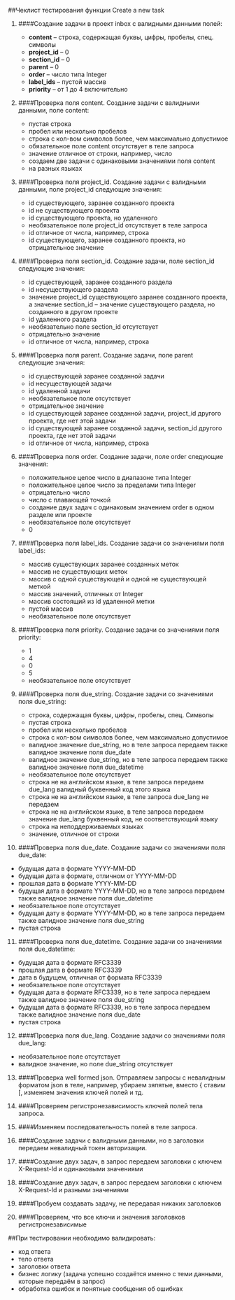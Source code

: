 ##Чеклист тестирования функции Create a new task

1. ####Создание задачи в проект inbox с валидными данными полей:
   - <b>content</b> – строка, содержащая буквы, цифры, пробелы, спец. символы
   - <b>project_id</b> – 0
   - <b>section_id</b> – 0
   - <b>parent</b> – 0
   - <b>order</b> – число типа Integer
   - <b>label_ids</b> – пустой массив
   - <b>priority</b> – от 1 до 4 включительно
   
2. ####Проверка поля content. Создание задачи с валидными данными, поле content:
   - пустая строка
   - пробел или несколько пробелов
   - строка с кол-вом символов более, чем максимально допустимое
   - обязательное поле content отсутствует в теле запроса
   - значение отличное от строки, например, число
   - создаем две задачи с одинаковыми значениями поля content
   - на разных языках
   
3. ####Проверка поля project_id. Создание задачи с валидными данными, поле project_id следующие значения:
   - id существующего, заранее созданного проекта
   - id не существующего проекта
   - id существующего проекта, но удаленного
   - необязательное поле project_id отсутствует в теле запроса
   - id отличное от числа, например, строка
   - id существующего, заранее созданного проекта, но отрицательное значение
   
4. ####Проверка поля section_id. Создание задачи, поле section_id следующие значения:
   - id существующей, заранее созданного раздела
   - id несуществующего раздела
   - значение project_id cуществующего заранее созданного проекта, а значение section_id – значение существующего раздела, но созданного в другом проекте
   - id удаленного раздела
   - необязательно поле section_id отсутствует
   - отрицательно значение
   - id отличное от числа, например, строка

5. ####Проверка поля parent. Создание задачи, поле parent следующие значения:
   - id существующей заранее созданной задачи
   - id несуществующей задачи
   - id удаленной задачи
   - необязательное поле отсутствует
   - отрицательное значение
   - id существующей заранее созданной задачи, project_id другого проекта, где нет этой задачи
   - id существующей заранее созданной задачи, section_id другого проекта, где нет этой задачи
   - id отличное от числа, например, строка
   
6. ####Проверка поля order. Cоздание задачи, поле order следующие значения:
   - положительное целое число в диапазоне типа Integer
   - положительное целое число за пределами типа Integer
   - отрицательно число
   - число с плавающей точкой
   - создание двух задач с одинаковым значением order в одном разделе или проекте
   - необязательное поле отсутствует
   - 0
   
7. ####Проверка поля label_ids. Создание задачи со значениями поля label_ids:
   - массив существующих заранее созданных меток
   - массив не существующих меток
   - массив с одной существующей и одной не существующей меткой
   - массив значений, отличных от Integer
   - массив состоящий из id удаленной метки
   - пустой массив
   - необязательное поле отсутствует
   
8. ####Проверка поля priority. Создание задачи со значениями поля priority:
   - 1
   - 4
   - 0
   - 5
   - необязательное поле отсутствует
   
9. ####Проверка поля due_string. Создание задачи со значениями поля  due_string:
   - строка, содержащая буквы, цифры, пробелы, спец. Символы
   - пустая строка
   - пробел или несколько пробелов
   - строка с кол-вом символов более, чем максимально допустимое
   - валидное значение due_string, но в теле запроса передаем также валидное значение поля due_date
   -  валидное значение due_string, но в теле запроса передаем также валидное значение поля due_datetime
   - необязательное поле отсутствует
   - строка не на английском языке, в теле запроса передаем due_lang валидный буквенный код этого языка
   - строка не на английском языке, в теле запроса due_lang не передаем
   - строка не на английском языке, в теле запроса передаем значение due_lang буквенный код, не соответствующий языку
   - строка на неподдерживаемых языках
   - значение, отличное от строки
   
10. ####Проверка поля due_date.  Создание задачи со значениями поля due_date:
   - будущая дата в формате YYYY-MM-DD
   - будущая дата в формате, отличном от YYYY-MM-DD
   - прошлая дата в формате YYYY-MM-DD
   - будущая дата в формате YYYY-MM-DD,  но в теле запроса передаем также валидное значение поля due_datetime
   - необязательное поле отсутствует
   -  будущая дату в формате YYYY-MM-DD,  но в теле запроса передаем также валидное значение поля due_string
   - пустая строка
   
11. ####Проверка поля due_datetime.  Создание задачи со значениями поля due_datetime:
   - будущая дата в формате RFC3339
   - прошлая дата в формате RFC3339
   - дата в будущем, отличная от формата RFC3339
   - необязательное поле отсутствует
   - будущая дата в формате RFC3339, но в теле запроса передаем также валидное значение поля due_string
   - будущая дата в формате RFC3339, но в теле запроса передаем также валидное значение поля due_date
   - пустая строка
   
12. ####Проверка поля due_lang. Создание задачи со значениями поля  due_lang:
   - необязательное поле отсутствует
   - валидное значение, но поле due_string отсутствует
   
13. ####Проверка well formed json. Отправляем запросы с невалидным форматом json в теле, например, убираем зяпятые, вместо { ставим [, изменяем значения ключей полей и тд.

14. ####Проверяем регистронезависимость ключей полей тела запроса.

15. ####Изменяем последовательность полей в теле запроса.

16. ####Создание задачи с валидными данными, но в заголовки передаем невалидный токен авторизации.

17. ####Создание двух задач, в запрос передаем заголовки с ключем X-Request-Id и одинаковыми значениями

18. ####Создание двух задач, в запрос передаем заголовки с ключем X-Request-Id и разными значениями

19. ####Пробуем создавать задачу, не передавая никаких заголовков

20. ####Проверяем, что все ключи и значения заголовков регистронезависимые

##При тестировании необходимо валидировать:
   - код ответа
   - тело ответа
   - заголовки ответа
   - бизнес логику (задача успешно создаётся именно с теми данными, которые передаём в запрос)
   - обработка ошибок и понятные сообщения об ошибках
